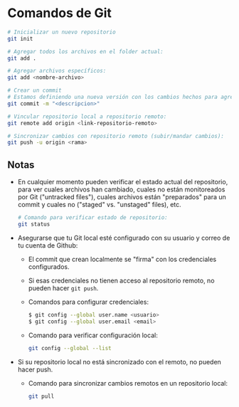 # Comandos de Git

```bash
# Inicializar un nuevo repositorio
git init

# Agregar todos los archivos en el folder actual:
git add .

# Agregar archivos específicos:
git add <nombre-archivo>

# Crear un commit
# Estamos definiendo una nueva versión con los cambios hechos para agregar al historial:
git commit -m "<descripcion>"

# Vincular repositorio local a repositorio remoto:
git remote add origin <link-repositorio-remoto>

# Sincronizar cambios con repositorio remoto (subir/mandar cambios):
git push -u origin <rama>
```
## Notas

- En cualquier momento pueden verificar el estado actual del repositorio, para ver cuales archivos han cambiado, cuales no están monitoreados por Git ("untracked files"), cuales archivos están "preparados" para un commit y cuales no ("staged" vs. "unstaged" files), etc.

    ```bash
    # Comando para verificar estado de repositorio:
    git status
    ```

- Asegurarse que tu Git local esté configurado con su usuario y correo de tu cuenta de Github:
   - El commit que crean localmente se "firma" con los credenciales configurados.
   - Si esas credenciales no tienen acceso al repositorio remoto, no pueden hacer `git push`.
   - Comandos para configurar credenciales:

       ```bash
       $ git config --global user.name <usuario>
       $ git config --global user.email <email>
       ```

   - Comando para verificar configuración local:
       ```bash
       git config --global --list
       ```

- Si su repositorio local no está sincronizado con el remoto, no pueden hacer push.
   - Comando para sincronizar cambios remotos en un repositorio local:
       ```bash
       git pull
       ```
